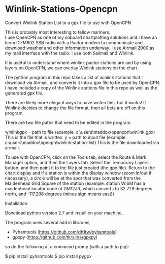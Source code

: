 # Winlink-Stations-Opencpn
Convert Winlink Station List to a gpx file to use with OpenCPN

This is probably most interesting to fellow mariners.  
I use OpenCPN as one of my onboard chartplotting solutions and I have an Icom IC-M802 SSB radio with
a Pactor modem to communicate and download weather and other information underway.  I use Airmail 2000
as my mail interface with the radio.  I use both Sailmail and Winlink.

It is useful to understand where winlink pactor stations are and by using layers on OpenCPN, we can overlay
Winlink stations on the chart.

The python program in this repo takes a list of winlink stations that I download via Airmail, and converts
it into a gpx file to be used by OpenCPN.  I have included a copy of the Winlink stations file in this repo 
as well as the generated gpx file.

There are likely more elegant ways to have writen this, but it works!  If Winlink decides to change the file format, 
then all bets are off on this program.

There are two file paths that need to be edited in the program:

winlinkgpx = path to file (example:  c:\users\maddox\opencpn\winlink.gpx)  This is the file that is written.
y = path to input file    (example:  c:\users\maddox\opecpn\winlink-station-list)  This is the file downloaded via airmail.

To use with OpenCPN, click on the Tools tab, select the Route & Mark Manager option, and then the Layers tab.  Select the 
Temporary Layers button, and then point it to the file just created (the gpx file).  Return to the chart display and if a 
station is within the display window (zoom in/out if necessary), a circle will be at the spot that was converted from the 
Maidenhead Grid Square of the station (example: station WI6M has a maidenhead locator code of DM12JR, which converts to 
32.729 degrees north, and -117.208 degrees (minus sign means east))

Installation:

Download python version 2.7 and install on your machine.

The program uses several add in libraries, 

- Pyhamtools (https://github.com/dh1tw/pyhamtools)
- gpxpy      (https://github.com/tkrajina/gpxpy)

so do the following at a command promp (with a path to pip):

  $ pip install pyhamtools
  $ pip install pygpx



